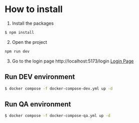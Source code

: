 # How to install

1. Install the packages

```bash
$ npm install
```

2. Open the project

```bash
npm run dev
```

3. Go to the login page http://localhost:5173/login [Login Page](http://localhost:5173/login)

## Run DEV environment

```bash
$ docker compose -f docker-compose-dev.yml up -d
```

## Run QA environment

```bash
$ docker compose -f docker-compose-qa.yml up -d
```
